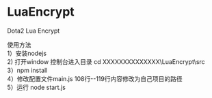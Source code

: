 # LuaEncrypt
Dota2 Lua Encrypt

使用方法  
1）安装nodejs  
2) 打开window 控制台进入目录 cd XXXXXXXXXXXXXX\LuaEncrypt\src  
3）npm install  
4）修改配置文件main.js 108行--119行内容修改为自己项目的路径  
5）运行  node start.js  
